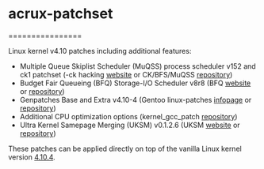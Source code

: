 # acrux-patchset
================

Linux kernel v4.10 patches including additional features:

- Multiple Queue Skiplist Scheduler (MuQSS) process scheduler v152 and ck1 patchset (-ck hacking [website](http://ck-hack.blogspot.com) or CK/BFS/MuQSS [repository](https://github.com/ckolivas/linux/))
- Budget Fair Queueing (BFQ) Storage-I/O Scheduler v8r8 (BFQ [website](http://algo.ing.unimo.it/people/paolo/disk_sched/) or [repository](https://github.com/linusw/linux-bfq/))
- Genpatches Base and Extra v4.10-4 (Gentoo linux-patches [infopage](http://dev.gentoo.org/~mpagano/genpatches/) or [repository](https://gitweb.gentoo.org/proj/linux-patches.git))
- Additional CPU optimization options (kernel_gcc_patch [repository](https://github.com/graysky2/kernel_gcc_patch))
- Ultra Kernel Samepage Merging (UKSM) v0.1.2.6 (UKSM [website](http://kerneldedup.org/en/projects/uksm/) or [repository](https://github.com/dolohow/uksm))

These patches can be applied directly on top of the vanilla Linux kernel version [4.10.4](https://cdn.kernel.org/pub/linux/kernel/v4.x/linux-4.10.4.tar.xz).

